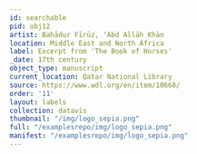 ```yaml
---
id: searchable
pid: obj12
artist: Bahādur Fīrūz, ʻAbd Allāh Khān
location: Middle East and North Africa
label: Excerpt from 'The Book of Horses'
_date: 17th century
object_type: manuscript
current_location: Qatar National Library
source: https://www.wdl.org/en/item/10668/
order: '11'
layout: labels
collection: datavis
thumbnail: "/img/logo_sepia.png"
full: "/examplesrepo/img/logo_sepia.png"
manifest: "/examplesrepo/img/logo_sepia.png"
---
```

